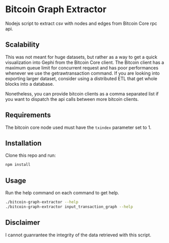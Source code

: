 # Bitcoin Graph Extractor
Nodejs script to extract csv with nodes and edges from Bitcoin Core rpc api.

## Scalability
This was not meant for huge datasets, but rather as a way to get a quick visualization into Gephi from the Bitcoin Core client. The Bitcoin client has a maximum queue limit for concurrent request and has poor performances whenever we use the getrawtransaction command. If you are looking into exporting larger dataset, consider using a distributed ETL that get whole blocks into a database.

Nonetheless, you can provide bitcoin clients as a comma separated list if you want to dispatch the api calls between more bitcoin clients.

## Requirements
The bitcoin core node used must have the `txindex` parameter set to 1.

## Installation
Clone this repo and run:
```bash
npm install
```

## Usage
Run the help command on each command to get help.
```bash
./bitcoin-graph-extractor --help 
./bitcoin-graph-extractor input_transaction_graph --help 
```

## Disclaimer
I cannot guanrantee the integrity of the data retrieved with this script.